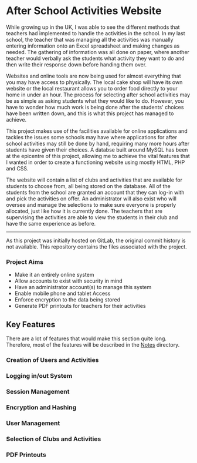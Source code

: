 # After School Activities Website

While growing up in the UK, I was able to see the different methods that teachers had implemented to handle the activities in the school. In my last school, the teacher that was managing all the activities was manually entering information onto an Excel spreadsheet and making changes as needed. The gathering of information was all done on paper, where another teacher would verbally ask the students what activity they want to do and then write their response down before handing them over.

Websites and online tools are now being used for almost everything that you may have access to physically. The local cake shop will have its own website or the local restaurant allows you to order food directly to your home in under an hour. The process for selecting after school activities may be as simple as asking students what they would like to do. However, you have to wonder how much work is being done after the students' choices have been written down, and this is what this project has managed to achieve.

This project makes use of the facilities available for online applications and tackles the issues some schools may have where applications for after school activities may still be done by hand, requiring many more hours after students have given their choices. A databse built around MySQL has been at the epicentre of this project, allowing me to achieve the vital features that I wanted in order to create a functioning website using mostly HTML, PHP and CSS.

The website will contain a list of clubs and activities that are available for students to choose from, all being stored on the database. All of the students from the school are granted an account that they can log-in with and pick the activities on offer. An administrator will also exist who will oversee and manage the selections to make sure everyone is properly allocated, just like how it is currently done. The teachers that are supervising the activities are able to view the students in their club and have the same experience as before.

---

As this project was initially hosted on GitLab, the original commit history is not available. This repository contains the files associated with the project.


### Project Aims

- Make it an entirely online system
- Allow accounts to exist with security in mind
- Have an administrator account(s) to manage this system
- Enable mobile phone and tablet Access
- Enforce encryption to the data being stored
- Generate PDF printouts for teachers for their activities

## Key Features

There are a lot of features that would make this section quite long. Therefore, most of the features will be described in the [Notes](Notes) directory. 

### Creation of Users and Activities 


### Logging in/out System


### Session Management


### Encryption and Hashing


### User Management


### Selection of Clubs and Activities


### PDF Printouts
